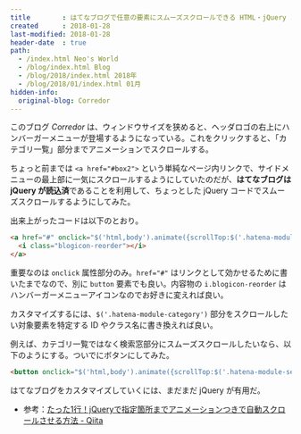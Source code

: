 ```yaml
---
title        : はてなブログで任意の要素にスムーズスクロールできる HTML・jQuery コード
created      : 2018-01-28
last-modified: 2018-01-28
header-date  : true
path:
  - /index.html Neo's World
  - /blog/index.html Blog
  - /blog/2018/index.html 2018年
  - /blog/2018/01/index.html 01月
hidden-info:
  original-blog: Corredor
---
```


このブログ _Corredor_ は、ウィンドウサイズを狭めると、ヘッダロゴの右上にハンバーガーメニューが登場するようになっている。これをクリックすると、「カテゴリ一覧」部分までアニメーションでスクロールする。

ちょっと前までは `<a href="#box2">` という単純なページ内リンクで、サイドメニューの最上部に一気にスクロールするようにしていたのだが、**はてなブログは jQuery が読込済**であることを利用して、ちょっとした jQuery コードでスムーズスクロールするようにしてみた。

出来上がったコードは以下のとおり。

```html
<a href="#" onclick="$('html,body').animate({scrollTop:$('.hatena-module-category').offset().top});return false;">
  <i class="blogicon-reorder"></i>
</a>
```

重要なのは `onclick` 属性部分のみ。`href="#"` はリンクとして効かせるために書いたまでなので、別に `button` 要素でも良い。内容物の `i.blogicon-reorder` はハンバーガーメニューアイコンなのでお好きに変えれば良い。

カスタマイズするには、`$('.hatena-module-category')` 部分をスクロールしたい対象要素を特定する ID やクラス名に書き換えれば良い。

例えば、カテゴリ一覧ではなく検索窓部分にスムーズスクロールしたいなら、以下のようにする。ついでにボタンにしてみた。

```html
<button onclick="$('html,body').animate({scrollTop:$('.hatena-module-search-box').offset().top});">検索窓へ</button>
```

はてなブログをカスタマイズしていくには、まだまだ jQuery が有用だ。

- 参考：[たった1行！jQueryで指定箇所までアニメーションつきで自動スクロールさせる方法 - Qiita](https://qiita.com/yamaguchi_takashi/items/edce735e825631993a74)

